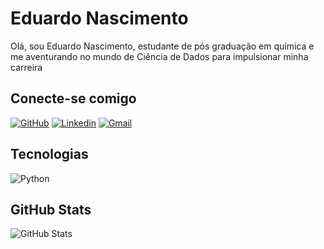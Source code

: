 # Eduardo Nascimento

Olá, sou Eduardo Nascimento, estudante de pós graduação em química e me aventurando no mundo de Ciência de Dados para impulsionar minha carreira

## Conecte-se comigo
[![GitHub](https://img.shields.io/badge/GitHub-000?style=for-the-badge&logo=github&logoColor=fff)](https://github.com/e-rnascimento) [![Linkedin](https://img.shields.io/badge/-LinkedIn-%230077B5?style=for-the-badge&logo=linkedin&logoColor=white)](https://www.linkedin.com/in/eduardo-do-nascimento-73196aa9/) [![Gmail](https://img.shields.io/badge/-Gmail-%23333?style=for-the-badge&logo=gmail&logoColor=Gmail)](mailto:nascimentoerd@gmail.com)

## Tecnologias
![Python](https://img.shields.io/badge/Python-000?style=for-the-badge&logo=python)

## GitHub Stats
![GitHub Stats](https://github-readme-stats.vercel.app/api?username=e-rnascimento&theme=transparent&bg_color=border_color=#363636&show_icons=true&icon_color=fff&title_color=fff&text_color=fff&hide_title=true&hide=stars)